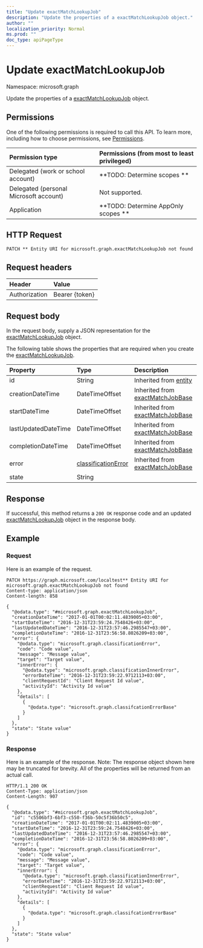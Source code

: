 ```yaml
---
title: "Update exactMatchLookupJob"
description: "Update the properties of a exactMatchLookupJob object."
author: ""
localization_priority: Normal
ms.prod: ""
doc_type: apiPageType
---
```


# Update exactMatchLookupJob

Namespace: microsoft.graph

Update the properties of a [exactMatchLookupJob](../resources/exactmatchlookupjob.md) object.

## Permissions
One of the following permissions is required to call this API. To learn more, including how to choose permissions, see [Permissions](/concepts/permissions-reference.md).

|Permission type|Permissions (from most to least privileged)|
|:---|:---|
|Delegated (work or school account)|**TODO: Determine scopes **|
|Delegated (personal Microsoft account)|Not supported.|
|Application|**TODO: Determine AppOnly scopes **|

## HTTP Request
<!-- {
  "blockType": "ignored"
}
-->
``` http
PATCH ** Entity URI for microsoft.graph.exactMatchLookupJob not found
```

## Request headers
|Header|Value|
|:---|:---|
|Authorization|Bearer {token}|

## Request body
In the request body, supply a JSON representation for the [exactMatchLookupJob](../resources/exactmatchlookupjob.md) object.

The following table shows the properties that are required when you create the [exactMatchLookupJob](../resources/exactmatchlookupjob.md).

|Property|Type|Description|
|:---|:---|:---|
|id|String| Inherited from [entity](../resources/entity.md)|
|creationDateTime|DateTimeOffset| Inherited from [exactMatchJobBase](../resources/exactmatchjobbase.md)|
|startDateTime|DateTimeOffset| Inherited from [exactMatchJobBase](../resources/exactmatchjobbase.md)|
|lastUpdatedDateTime|DateTimeOffset| Inherited from [exactMatchJobBase](../resources/exactmatchjobbase.md)|
|completionDateTime|DateTimeOffset| Inherited from [exactMatchJobBase](../resources/exactmatchjobbase.md)|
|error|[classificationError](../resources/classificationerror.md)| Inherited from [exactMatchJobBase](../resources/exactmatchjobbase.md)|
|state|String||



## Response
If successful, this method returns a `200 OK` response code and an updated [exactMatchLookupJob](../resources/exactmatchlookupjob.md) object in the response body.

## Example

### Request
Here is an example of the request.
<!-- {
  "blockType": "request",
  "name": "update_exactmatchlookupjob"
}
-->
``` http
PATCH https://graph.microsoft.com/localtest** Entity URI for microsoft.graph.exactMatchLookupJob not found
Content-type: application/json
Content-length: 858

{
  "@odata.type": "#microsoft.graph.exactMatchLookupJob",
  "creationDateTime": "2017-01-01T00:02:11.4839005+03:00",
  "startDateTime": "2016-12-31T23:59:24.7548426+03:00",
  "lastUpdatedDateTime": "2016-12-31T23:57:46.2985547+03:00",
  "completionDateTime": "2016-12-31T23:56:58.8026209+03:00",
  "error": {
    "@odata.type": "microsoft.graph.classificationError",
    "code": "Code value",
    "message": "Message value",
    "target": "Target value",
    "innerError": {
      "@odata.type": "microsoft.graph.classificationInnerError",
      "errorDateTime": "2016-12-31T23:59:22.9712113+03:00",
      "clientRequestId": "Client Request Id value",
      "activityId": "Activity Id value"
    },
    "details": [
      {
        "@odata.type": "microsoft.graph.classifcationErrorBase"
      }
    ]
  },
  "state": "State value"
}
```

### Response
Here is an example of the response. Note: The response object shown here may be truncated for brevity. All of the properties will be returned from an actual call.
<!-- {
  "blockType": "response",
  "truncated": true
}
-->
``` http
HTTP/1.1 200 OK
Content-Type: application/json
Content-Length: 907

{
  "@odata.type": "#microsoft.graph.exactMatchLookupJob",
  "id": "c5506bf3-6bf3-c550-f36b-50c5f36b50c5",
  "creationDateTime": "2017-01-01T00:02:11.4839005+03:00",
  "startDateTime": "2016-12-31T23:59:24.7548426+03:00",
  "lastUpdatedDateTime": "2016-12-31T23:57:46.2985547+03:00",
  "completionDateTime": "2016-12-31T23:56:58.8026209+03:00",
  "error": {
    "@odata.type": "microsoft.graph.classificationError",
    "code": "Code value",
    "message": "Message value",
    "target": "Target value",
    "innerError": {
      "@odata.type": "microsoft.graph.classificationInnerError",
      "errorDateTime": "2016-12-31T23:59:22.9712113+03:00",
      "clientRequestId": "Client Request Id value",
      "activityId": "Activity Id value"
    },
    "details": [
      {
        "@odata.type": "microsoft.graph.classifcationErrorBase"
      }
    ]
  },
  "state": "State value"
}
```

